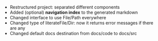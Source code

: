 * Restructured project: separated different components
* Added (optional) **navigation index** to the generated markdown
* Changed interface to use File/Path everywhere
* Changed type of literateFile/Dir: now it returns error messages if there are any
* Changed default docs destination from docs/code to docs/src
